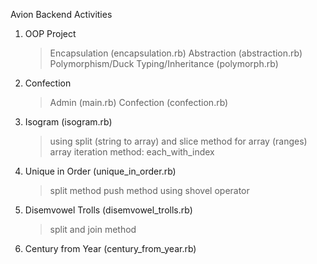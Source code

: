 Avion Backend Activities
 1. OOP Project
    > Encapsulation (encapsulation.rb)
    > Abstraction (abstraction.rb)
    > Polymorphism/Duck Typing/Inheritance (polymorph.rb)
2. Confection
    > Admin (main.rb)
    > Confection (confection.rb)
3. Isogram (isogram.rb)
    > using split (string to array) and slice method for array (ranges)
    > array iteration method: each_with_index
4. Unique in Order (unique_in_order.rb)
    > split method
    > push method using shovel operator
5. Disemvowel Trolls (disemvowel_trolls.rb)
    > split and join method
6. Century from Year (century_from_year.rb)
    > 